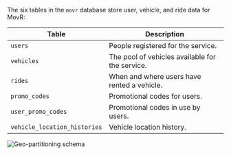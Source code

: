 The six tables in the `movr` database store user, vehicle, and ride data for MovR:

Table   |         Description          
--------|----------------------------
`users` | People registered for the service.       
`vehicles` | The pool of vehicles available for the service.
`rides` | When and where users have rented a vehicle.       
`promo_codes` | Promotional codes for users.
`user_promo_codes` | Promotional codes in use by users.      
`vehicle_location_histories` | Vehicle location history.

<img src="{{ 'images/v22.2/movr-schema.png' | relative_url }}" alt="Geo-partitioning schema" style="max-width:100%" />
